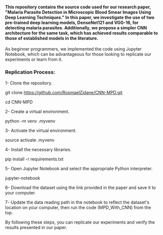 #### This repository contains the source code used for our research paper, "Malaria Parasite Detection in Microscopic Blood Smear Images Using Deep Learning Techniques." In this paper, we investigate the use of two pre-trained deep learning models, DenseNet121 and VGG-16, for detecting malaria parasites. Additionally, we propose a simpler CNN architecture for the same task, which has achieved results comparable to those of established models in the literature.

As beginner programmers, we implemented the code using Jupyter Notebook, which can be advantageous for those looking to replicate our experiments or learn from it.

### Replication Process:

1- Clone the repository.

git clone https://github.com/RosmaelZidane/CNN-MPD.git

cd CNN-MPD

2- Create a virtual environment.

python -m venv .myvenv

3- Activate the virtual environment.

source activate .myvenv

4- Install the necessary libraries.

pip install -r requirements.txt

5- Open Jupyter Notebook and select the appropriate Python interpreter.

jupyter-notebook

6- Download the dataset using the link provided in the paper and save it to your computer.

7- Update the data reading path in the notebook to reflect the dataset's location on your computer, then run the code (MPD_With_CNN) from the top.

By following these steps, you can replicate our experiments and verify the results presented in our paper.
